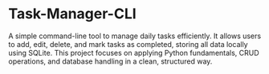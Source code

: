 # Task-Manager-CLI
A simple command-line tool to manage daily tasks efficiently. It allows users to add, edit, delete, and mark tasks as completed, storing all data locally using SQLite. This project focuses on applying Python fundamentals, CRUD operations, and database handling in a clean, structured way.
